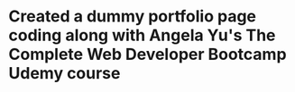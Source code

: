 # Created a dummy portfolio page coding along with Angela Yu's The Complete Web Developer Bootcamp Udemy course
